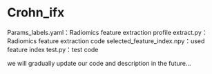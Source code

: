 # Crohn_ifx
Params_labels.yaml：Radiomics feature extraction profile
extract.py：Radiomics feature extraction code
selected_feature_index.npy：used feature index
test.py：test code


we will gradually update our code and description in the future...
